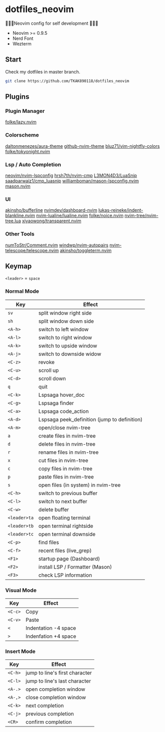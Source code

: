 # dotfiles_neovim
🧪🧪🧪Neovim config for self development 💉💉💉
- Neovim >= 0.9.5
- Nerd Font
- Wezterm
## Start
Check my dotfiles in master branch.
```bash
git clone https://github.com/TKAK890118/dotfiles_neovim
```
## Plugins
### Plugin Manager
[folke/lazy.nvim](https://github.com/folke/lazy.nvim)
### Colorscheme 
[daltonmenezes/aura-theme](https://github.com/daltonmenezes/aura-theme)
[github-nvim-theme](https://github.com/projekt0n/github-nvim-theme)
[bluz71/vim-nightfly-colors](https://github.com/bluz71/vim-nightfly-colors)
[folke/tokyonight.nvim](https://github.com/folke/tokyonight.nvim)
### Lsp / Auto Completion
[neovim/nvim-lspconfig](https://github.com/neovim/nvim-lspconfig)
[hrsh7th/nvim-cmp](https://github.com/hrsh7th/nvim-cmp)
[L3MON4D3/LuaSnip](https://github.com/L3MON4D3/LuaSnip)
[saadparwaiz1/cmp_luasnip](https://github.com/saadparwaiz1/cmp_luasnip)
[williamboman/mason-lspconfig.nvim](https://github.com/williamboman/mason-lspconfig.nvim)
[mason.nvim](https://github.com/williamboman/mason.nvim)
### UI
[akinsho/bufferline](https://github.com/akinsho/bufferline.nvim)
[nvimdev/dashboard-nvim](https://github.com/nvimdev/dashboard-nvim)
[lukas-reineke/indent-blankline.nvim](https://github.com/lukas-reineke/indent-blankline.nvim)
[nvim-lualine/lualine.nvim](https://github.com/nvim-lualine/lualine.nvim)
[folke/noice.nvim](https://github.com/folke/noice.nvim)
[nvim-tree/nvim-tree.lua](https://github.com/nvim-tree/nvim-tree.lua)
[xiyaowong/transparent.nvim](https://github.com/xiyaowong/transparent.nvim)
### Other Tools
[numToStr/Comment.nvim](https://github.com/numToStr/Comment.nvim)
[windwp/nvim-autopairs](https://github.com/windwp/nvim-autopairs)
[nvim-telescope/telescope.nvim](https://github.com/nvim-telescope/telescope.nvim)
[akinsho/toggleterm.nvim](https://github.com/akinsho/toggleterm.nvim)
## Keymap
`<leader>` = `space`
### Normal Mode

| Key          | Effect                                       |
| ------------ | -------------------------------------------- |
| `sv`         | split window right side                      |
| `sh`         | split window down side                       |
| `<A-h>`      | switch to left window                        |
| `<A-l>`      | switch to right window                       |
| `<A-k>`      | switch to upside window                      |
| `<A-j>`      | switch to downside widow                     |
| `<C-z>`      | revoke                                       |
| `<C-u>`      | scroll up                                    |
| `<C-d>`      | scroll down                                  |
| `q`          | quit                                         |
| `<C-k>`      | Lspsaga hover_doc                            |
| `<C-g>`      | Lspsaga finder                               |
| `<C-a>`      | Lspsaga code_action                          |
| `<A-d>`      | Lspsaga peek_definition (jump to definition) |
| `<A-m>`      | open/close nvim-tree                         |
| `a`          | create files in nvim-tree                    |
| `d`          | delete files in nvim-tree                    |
| `r`          | rename files in nvim-tree                    |
| `x`          | cut files in nvim-tree                       |
| `c`          | copy files in nvim-tree                      |
| `p`          | paste files in nvim-tree                     |
| `s`          | open files (in system) in nvim-tree          |
| `<C-h>`      | switch to previous buffer                    |
| `<C-l>`      | switch to next buffer                        |
| `<C-w>`      | delete buffer                                |
| `<leader>ta` | open floating terminal                       |
| `<leader>tb` | open terminal rightside                      |
| `<leader>tc` | open terminal downside                       |
| `<C-p>`      | find files                                   |
| `<C-f>`      | recent files (live_grep)                     |
| `<F1>`       | startup page (Dashboard)                     |
| `<F2>`       | install LSP / Formatter (Mason)              |
| `<F3>`       | check LSP information                        |
### Visual Mode

| Key     | Effect               |
| ------- | -------------------- |
| `<C-c>` | Copy                 |
| `<C-v>` | Paste                |
| `<`     | Indentation -4 space |
| `>`     | Indenfation +4 space |
### Insert Mode

| Key     | Effect                         |
| ------- | ------------------------------ |
| `<C-h>` | jump to line's first character |
| `<C-l>` | jump to line's last character  |
| `<A-.>` | open completion window         |
| `<A-,>` | close completion window        |
| `<C-k>` | next completion                |
| `<C-j>` | previous completion            |
| `<CR>`  | confirm completion             |

